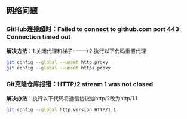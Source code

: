 ## 网络问题
### GitHub连接超时：Failed to connect to github.com port 443: Connection timed out
**解决方法**：1.关闭代理和梯子---->2.执行以下代码重置代理
```bash
git config --global --unset http.proxy
git config --global --unset https.proxy
```

### Git克隆仓库报错：HTTP/2 stream 1 was not closed
**解决办法**：执行以下代码将通信协议油http/2改为http/1.1
```bash
git config --global http.version HTTP/1.1
```
